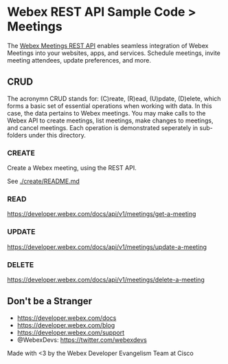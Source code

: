 # Webex REST API Sample Code > Meetings

The [Webex Meetings REST API](https://developer.webex.com/docs/meetings) enables seamless integration of Webex Meetings into your websites, apps, and services. Schedule meetings, invite meeting attendees, update preferences, and more.

## CRUD

The acronymn CRUD stands for: (C)reate, (R)ead, (U)pdate, (D)elete, which forms a basic set of essential operations when working with data. In this case, the data pertains to Webex meetings. You may make calls to the Webex API to create meetings, list meetings, make changes to meetings, and cancel meetings. Each operation is demonstrated seperately in sub-folders under this directory.

### CREATE

Create a Webex meeting, using the REST API.

See [./create/README.md](./create/README.md)

### READ

https://developer.webex.com/docs/api/v1/meetings/get-a-meeting

### UPDATE

https://developer.webex.com/docs/api/v1/meetings/update-a-meeting

### DELETE

https://developer.webex.com/docs/api/v1/meetings/delete-a-meeting


## Don't be a Stranger

- https://developer.webex.com/docs
- https://developer.webex.com/blog
- https://developer.webex.com/support
- @WebexDevs: https://twitter.com/webexdevs

Made with <3 by the Webex Developer Evangelism Team at Cisco
